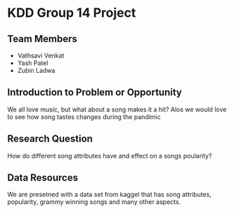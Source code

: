 # KDD Group 14 Project

## Team Members
- Vathsavi Venkat
- Yash Patel
- Zubin Ladwa

## Introduction to Problem or Opportunity
We all love music, but what about a song makes it a hit? Alos we would love to see how song tastes changes during the pandimic 

## Research Question
How do different song attributes have and effect on a songs poularity?

## Data Resources
We are presetned with a data set from kaggel that has song attributes, popularity, grammy winning songs and many other aspects.  

